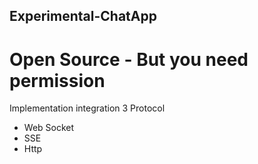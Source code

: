 ## Experimental-ChatApp
# Open Source - But you need permission
Implementation integration 3 Protocol
- Web Socket
- SSE
- Http
